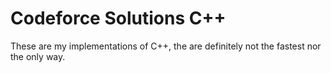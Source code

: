 # Codeforce Solutions C++
These are my implementations of C++, the are definitely not the fastest nor the only way.


